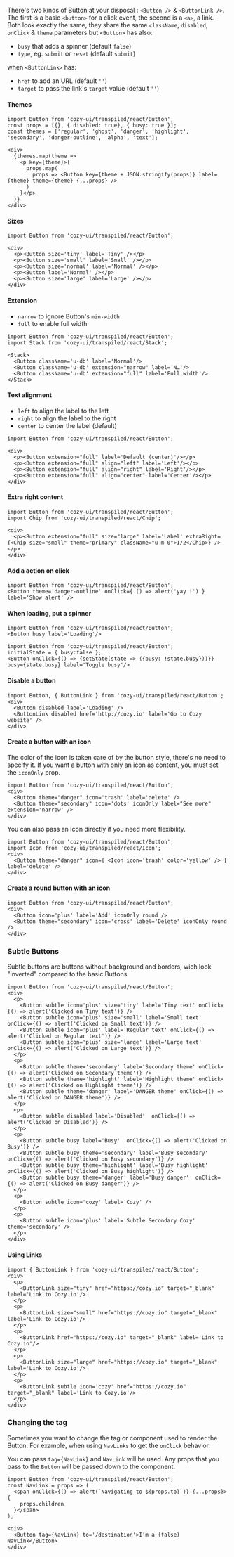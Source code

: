 There's two kinds of Button at your disposal : `<Button />` & `<ButtonLink />`.
The first is a basic `<button>` for a click event, the second is a `<a>`, a link.
Both look exactly the same, they share the same `className`, `disabled`, `onClick` & `theme` parameters but `<Button>` has also:

- `busy` that adds a spinner (default `false`)
- `type`, eg. `submit` or `reset` (default `submit`)

when `<ButtonLink>` has:

- `href` to add an URL (default `''`)
- `target` to pass the link's `target` value (default `''`)

#### Themes

```
import Button from 'cozy-ui/transpiled/react/Button';
const props = [{}, { disabled: true}, { busy: true }];
const themes = ['regular', 'ghost', 'danger', 'highlight', 'secondary', 'danger-outline', 'alpha', 'text'];

<div>
  {themes.map(theme =>
    <p key={theme}>{
      props.map(
        props => <Button key={theme + JSON.stringify(props)} label={theme} theme={theme} {...props} />
      )
    }</p>
  )}
</div>
```

#### Sizes

```
import Button from 'cozy-ui/transpiled/react/Button';

<div>
  <p><Button size='tiny' label='Tiny' /></p>
  <p><Button size='small' label='Small' /></p>
  <p><Button size='normal' label='Normal' /></p>
  <p><Button label='Normal' /></p>
  <p><Button size='large' label='Large' /></p>
</div>
```

#### Extension

- `narrow` to ignore Button's `min-width`
- `full` to enable full width

```
import Button from 'cozy-ui/transpiled/react/Button';
import Stack from 'cozy-ui/transpiled/react/Stack';

<Stack>
  <Button className='u-db' label='Normal'/>
  <Button className='u-db' extension="narrow" label='N…'/>
  <Button className='u-db' extension="full" label='Full width'/>
</Stack>
```

#### Text alignment

- `left` to align the label to the left
- `right` to align the label to the right
- `center` to center the label (default)

```
import Button from 'cozy-ui/transpiled/react/Button';

<div>
  <p><Button extension="full" label='Default (center)'/></p>
  <p><Button extension="full" align="left" label='Left'/></p>
  <p><Button extension="full" align="right" label='Right'/></p>
  <p><Button extension="full" align="center" label='Center'/></p>
</div>
```

#### Extra right content

```
import Button from 'cozy-ui/transpiled/react/Button';
import Chip from 'cozy-ui/transpiled/react/Chip';

<div>
  <p><Button extension="full" size="large" label='Label' extraRight={<Chip size="small" theme="primary" className="u-m-0">1/2</Chip>} /></p>
</div>
```

#### Add a action on click

```
import Button from 'cozy-ui/transpiled/react/Button';
<Button theme='danger-outline' onClick={ () => alert('yay !') } label='Show alert' />
```

#### When loading, put a spinner

```
import Button from 'cozy-ui/transpiled/react/Button';
<Button busy label='Loading'/>
```

```
import Button from 'cozy-ui/transpiled/react/Button';
initialState = { busy:false };
<Button onClick={() => {setState(state => ({busy: !state.busy}))}} busy={state.busy} label='Toggle busy'/>
```

#### Disable a button

```
import Button, { ButtonLink } from 'cozy-ui/transpiled/react/Button';
<div>
  <Button disabled label='Loading' />
  <ButtonLink disabled href='http://cozy.io' label='Go to Cozy website' />
</div>
```

#### Create a button with an icon

The color of the icon is taken care of by the button style, there's no need to specify it.
If you want a button with only an icon as content, you must set the `iconOnly` prop.

```
import Button from 'cozy-ui/transpiled/react/Button';
<div>
  <Button theme="danger" icon='trash' label='delete' />
  <Button theme="secondary" icon='dots' iconOnly label="See more" extension='narrow' />
</div>
```

You can also pass an Icon directly if you need more flexibility.

```
import Button from 'cozy-ui/transpiled/react/Button';
import Icon from 'cozy-ui/transpiled/react/Icon';
<div>
  <Button theme="danger" icon={ <Icon icon='trash' color='yellow' /> } label='delete' />
</div>
```

#### Create a round button with an icon

```
import Button from 'cozy-ui/transpiled/react/Button';
<div>
  <Button icon='plus' label='Add' iconOnly round />
  <Button theme="secondary" icon='cross' label='Delete' iconOnly round />
</div>
```

### Subtle Buttons

Subtle buttons are buttons without background and borders, wich look "inverted" compared to the basic Buttons.

```
import Button from 'cozy-ui/transpiled/react/Button';
<div>
  <p>
    <Button subtle icon='plus' size='tiny' label='Tiny text' onClick={() => alert('Clicked on Tiny text')} />
    <Button subtle icon='plus' size='small' label='Small text' onClick={() => alert('Clicked on Small text')} />
    <Button subtle icon='plus' label='Regular text' onClick={() => alert('Clicked on Regular text')} />
    <Button subtle icon='plus' size='large' label='Large text' onClick={() => alert('Clicked on Large text')} />
  </p>
  <p>
    <Button subtle theme='secondary' label='Secondary theme' onClick={() => alert('Clicked on Secondary theme')} />
    <Button subtle theme='highlight' label='Highlight theme' onClick={() => alert('Clicked on Highlight theme')} />
    <Button subtle theme='danger' label='DANGER theme' onClick={() => alert('Clicked on DANGER theme')} />
  </p>
  <p>
    <Button subtle disabled label='Disabled'  onClick={() => alert('Clicked on Disabled')} />
  </p>
  <p>
    <Button subtle busy label='Busy'  onClick={() => alert('Clicked on Busy')} />
    <Button subtle busy theme='secondary' label='Busy secondary'  onClick={() => alert('Clicked on Busy secondary')} />
    <Button subtle busy theme='highlight' label='Busy highlight'  onClick={() => alert('Clicked on Busy highlight')} />
    <Button subtle busy theme='danger' label='Busy danger'  onClick={() => alert('Clicked on Busy danger')} />
  </p>
  <p>
    <Button subtle icon='cozy' label='Cozy' />
  </p>
  <p>
    <Button subtle icon='plus' label='Subtle Secondary Cozy' theme='secondary' />
  </p>
</div>
```

#### Using Links

```
import { ButtonLink } from 'cozy-ui/transpiled/react/Button';
<div>
  <p>
    <ButtonLink size="tiny" href="https://cozy.io" target="_blank" label='Link to Cozy.io'/>
  </p>
  <p>
    <ButtonLink size="small" href="https://cozy.io" target="_blank" label='Link to Cozy.io'/>
  </p>
  <p>
    <ButtonLink href="https://cozy.io" target="_blank" label='Link to Cozy.io'/>
  </p>
  <p>
    <ButtonLink size="large" href="https://cozy.io" target="_blank" label='Link to Cozy.io'/>
  </p>
  <p>
    <ButtonLink subtle icon='cozy' href="https://cozy.io" target="_blank" label='Link to Cozy.io'/>
  </p>
</div>
```

### Changing the tag

Sometimes you want to change the tag or component used to render the Button. For example, when using `NavLinks` to get the `onClick` behavior.

You can pass `tag={NavLink}` and `NavLink` will be used. Any props that you
pass to the `Button` will be passed down to the component.

```
import Button from 'cozy-ui/transpiled/react/Button';
const NavLink = props => (
  <span onClick={() => alert(`Navigating to ${props.to}`)} {...props}>{
    props.children
  }</span>
);

<div>
  <Button tag={NavLink} to='/destination'>I'm a (false) NavLink</Button>
</div>
```
